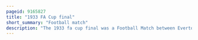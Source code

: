 ```yaml
---
pageid: 9165827
title: "1933 FA Cup final"
short_summary: "Football match"
description: "The 1933 fa cup final was a Football Match between Everton and Manchester City on april 29 1933 at Wembley Stadium London. The deciding match of English football's primary cup competition, the Football Association Challenge Cup, it was the 62nd final, and the 11th at Wembley. The 1933 final was the first where Players including Goalkeepers were given Identification Numbers. Everton were allocated Numbers 1–11 and Manchester City Numbers 12–22."
---
```

